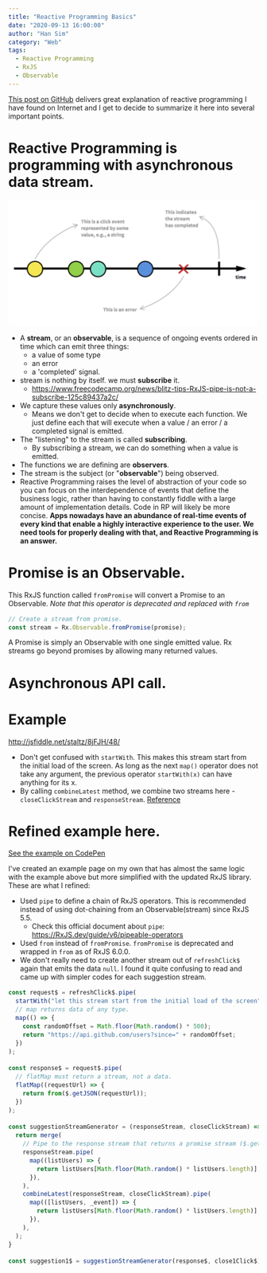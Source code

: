 ```yaml
---
title: "Reactive Programming Basics"
date: "2020-09-13 16:00:00"
author: "Han Sim"
category: "Web"
tags:
  - Reactive Programming
  - RxJS
  - Observable
---
```


[This post on GitHub](https://gist.github.com/staltz/868e7e9bc2a7b8c1f754#reactive-programming-is-programming-with-asynchronous-data-streams) delivers great explanation of reactive programming I have found on Internet and I get to decide to summarize it here into several important points.

# Reactive Programming is programming with asynchronous data stream.

![](../images/image-001.png)

- A **stream**, or an **observable**, is a sequence of ongoing events ordered in time which can emit three things:
  - a value of some type
  - an error
  - a 'completed' signal.
- stream is nothing by itself. we must **subscribe** it.
  - https://www.freecodecamp.org/news/blitz-tips-RxJS-pipe-is-not-a-subscribe-125c89437a2c/
- We capture these values only **asynchronously**.
  - Means we don't get to decide when to execute each function. We just define each that will execute when a value / an error / a completed signal is emitted.
- The "listening" to the stream is called **subscribing**.
  - By subscribing a stream, we can do something when a value is emitted.
- The functions we are defining are **observers**.
- The stream is the subject (or "**observable**") being observed.
- Reactive Programming raises the level of abstraction of your code so you can focus on the interdependence of events that define the business logic, rather than having to constantly fiddle with a large amount of implementation details. Code in RP will likely be more concise. **Apps nowadays have an abundance of real-time events of every kind that enable a highly interactive experience to the user. We need tools for properly dealing with that, and Reactive Programming is an answer.**

# Promise is an Observable.

This RxJS function called `fromPromise` will convert a Promise to an Observable. _Note that this operator is deprecated and replaced with `from`_

```JavaScript
// Create a stream from promise.
const stream = Rx.Observable.fromPromise(promise);
```

A Promise is simply an Observable with one single emitted value. Rx streams go beyond promises by allowing many returned values.

# Asynchronous API call.

# Example

http://jsfiddle.net/staltz/8jFJH/48/

- Don't get confused with `startWith`. This makes this stream start from the initial load of the screen. As long as the next `map()` operator does not take any argument, the previous operator `startWith(x)` can have anything for its x.
- By calling `combineLatest` method, we combine two streams here - `closeClickStream` and `responseStream`. [Reference](https://github.com/Reactive-Extensions/RxJS/blob/master/doc/api/core/operators/combinelatest.md)

# Refined example here.

[See the example on CodePen](https://codepen.io/han-sim/pen/GRZVEVJ?editors=1111)

I've created an example page on my own that has almost the same logic with the example above but more simplified with the updated RxJS library. These are what I refined:

- Used `pipe` to define a chain of RxJS operators. This is recommended instead of using dot-chaining from an Observable(stream) since RxJS 5.5.
  - Check this official document about `pipe`: https://RxJS.dev/guide/v6/pipeable-operators
- Used `from` instead of `fromPromise`. `fromPromise` is deprecated and wrapped in `from` as of RxJS 6.0.0.
- We don't really need to create another stream out of `refreshClick$` again that emits the data `null`. I found it quite confusing to read and came up with simpler codes for each suggestion stream.

```JavaScript
const request$ = refreshClick$.pipe(
  startWith("let this stream start from the initial load of the screen"),
  // map returns data of any type.
  map(() => {
    const randomOffset = Math.floor(Math.random() * 500);
    return "https://api.github.com/users?since=" + randomOffset;
  })
);

const response$ = request$.pipe(
  // flatMap must return a stream, not a data.
  flatMap((requestUrl) => {
    return from($.getJSON(requestUrl));
  })
);

const suggestionStreamGenerator = (responseStream, closeClickStream) => {
  return merge(
    // Pipe to the response stream that returns a promise stream ($.getJson()) to map the data.
    responseStream.pipe(
      map((listUsers) => {
        return listUsers[Math.floor(Math.random() * listUsers.length)];
      }),
    ),
    combineLatest(responseStream, closeClickStream).pipe(
      map(([listUsers, _event]) => {
        return listUsers[Math.floor(Math.random() * listUsers.length)];
      }),
    ),
  );
}

const suggestion1$ = suggestionStreamGenerator(response$, close1Click$);
```
